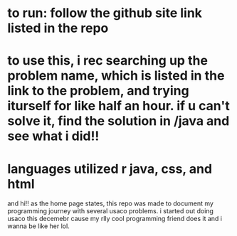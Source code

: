 <h1>to run: follow the github site link listed in the repo</h1>
<h1>to use this, i rec searching up the problem name, which is listed in the link to the problem, and trying iturself for like half an hour. if u can't solve it, find the solution in /java and see what i did!!</h1>
<h1>languages utilized r java, css, and html</h1>
and hi!! as the home page states, this repo was made to document my programming journey with several usaco problems. i started out doing usaco this decemebr cause my rlly cool programming friend does it and i wanna be like her lol. 